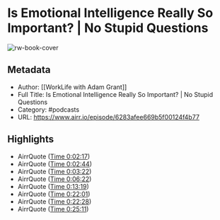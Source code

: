 # Is Emotional Intelligence Really So Important? | No Stupid Questions

![rw-book-cover](https://f.prxu.org/131/images/54c91b01-be7b-4ba8-b0c8-0fb8fd0516e6/TED_WLS2_Logo_3000x3000.png)

## Metadata
- Author: [[WorkLife with Adam Grant]]
- Full Title: Is Emotional Intelligence Really So Important? | No Stupid Questions
- Category: #podcasts
- URL: https://www.airr.io/episode/6283afee669b5f00124f4b77

## Highlights
- AirrQuote ([Time 0:02:17](https://www.airr.io/quote/6283f6413782e70d242a5377))
- AirrQuote ([Time 0:02:44](https://www.airr.io/quote/6283f64a3782e70d242a5a46))
- AirrQuote ([Time 0:03:22](https://www.airr.io/quote/6283f6593782e70d242a66cb))
- AirrQuote ([Time 0:06:22](https://www.airr.io/quote/6283f6a03782e70d242aa61d))
- AirrQuote ([Time 0:13:19](https://www.airr.io/quote/6283f7403782e70d242b266d))
- AirrQuote ([Time 0:22:01](https://www.airr.io/quote/6283f7ea3782e70d242bbd73))
- AirrQuote ([Time 0:22:28](https://www.airr.io/quote/6283f7f53782e70d242bc716))
- AirrQuote ([Time 0:25:11](https://www.airr.io/quote/6283f8343782e70d242c00c5))
